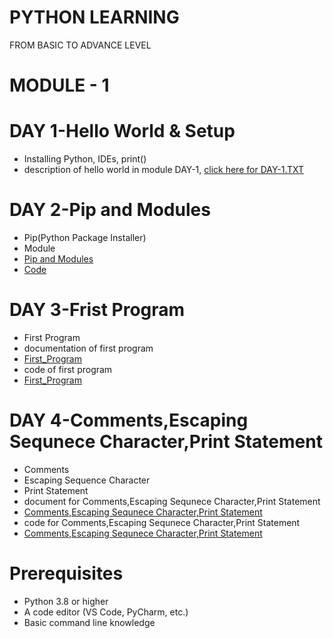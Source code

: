 # PYTHON LEARNING
FROM BASIC TO ADVANCE LEVEL

# MODULE - 1

  # DAY 1-Hello World & Setup
  - Installing Python, IDEs, print()
  - description of hello world in module DAY-1, [click here for DAY-1.TXT](https://github.com/vinayakmishra4/PYTHON-FROM-BASIC-TO-ADVANCE/blob/main/DAY-1-Hello_World-Setup/DAY-1.TXT)
  
  # DAY 2-Pip and Modules
  - Pip(Python Package Installer)
  - Module
  - [Pip and Modules](https://github.com/vinayakmishra4/PYTHON-FROM-BASIC-TO-ADVANCE/blob/main/DAY-2-Pip-Modules/DAY-2.txt)
  - [Code ](https://github.com/vinayakmishra4/PYTHON-FROM-BASIC-TO-ADVANCE/blob/main/DAY-2-Pip-Modules/Pimod.py)
  
  # DAY 3-Frist Program
  - First Program
  - documentation of first program
  - [First_Program](https://github.com/vinayakmishra4/PYTHON-FROM-BASIC-TO-ADVANCE/blob/main/DAY-3-Frist_Program/DAY-3.txt)
  - code of first program
  -  [First_Program](https://github.com/vinayakmishra4/PYTHON-FROM-BASIC-TO-ADVANCE/blob/main/DAY-3-Frist_Program/FristProgram.py)

  # DAY 4-Comments,Escaping Sequnece Character,Print Statement
  - Comments
  - Escaping Sequence Character
  - Print Statement
  - document for Comments,Escaping Sequnece Character,Print Statement
  - [Comments,Escaping Sequnece Character,Print Statement](https://github.com/vinayakmishra4/PYTHON-FROM-BASIC-TO-ADVANCE/blob/main/PYTHON-FROM-BASIC-TO-ADVANCE/DAY-4-Comments-Escaping-Sequnece-Character-Print-Statement/CoEsSePr.py)
  - code for Comments,Escaping Sequnece Character,Print Statement
  - [Comments,Escaping Sequnece Character,Print Statement](https://github.com/vinayakmishra4/PYTHON-FROM-BASIC-TO-ADVANCE/blob/main/PYTHON-FROM-BASIC-TO-ADVANCE/DAY-4-Comments-Escaping-Sequnece-Character-Print-Statement/CoEsSePr.py)
  
 
# Prerequisites
- Python 3.8 or higher
- A code editor (VS Code, PyCharm, etc.)
- Basic command line knowledge
